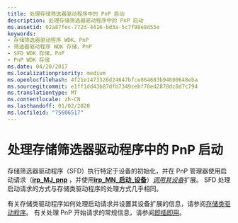 ```yaml
---
title: 处理存储筛选器驱动程序中的 PnP 启动
description: 处理存储筛选器驱动程序中的 PnP 启动
ms.assetid: 02a87fec-772d-4416-bd3a-5c7f98e8d55e
keywords:
- 存储筛选器驱动程序 WDK、PnP
- 筛选器驱动程序 WDK 存储，PnP
- SFD WDK 存储，PnP
- PnP WDK 存储
ms.date: 04/20/2017
ms.localizationpriority: medium
ms.openlocfilehash: 4f21e1473326d24647bfce864683b94600648eba
ms.sourcegitcommit: e1ff1dd43b87dfb7349cebf70ed2878dc8d7c794
ms.translationtype: MT
ms.contentlocale: zh-CN
ms.lasthandoff: 01/02/2020
ms.locfileid: "75606517"
---
```

# <a name="handling-pnp-start-in-a-storage-filter-driver"></a>处理存储筛选器驱动程序中的 PnP 启动

存储筛选器驱动程序（SFD）执行特定于设备的初始化，并在 PnP 管理器使用启动请求（[**irp\_MJ\_pnp**](https://docs.microsoft.com/windows-hardware/drivers/kernel/irp-mj-pnp) ，并使用[**irp\_MN\_启动\_设备**](https://docs.microsoft.com/windows-hardware/drivers/kernel/irp-mn-start-device)）[*调用其设备*](https://docs.microsoft.com/windows-hardware/drivers/ddi/wdm/nc-wdm-driver_dispatch)扩展。 SFD 处理启动请求的方式与存储类驱动程序的处理方式几乎相同。

有关存储类驱动程序如何处理启动请求并设置其设备扩展的信息，请参阅[存储类驱动程序](introduction-to-storage-class-drivers.md)。 有关处理 PnP 开始请求的常规信息，请参阅[即插即用](https://docs.microsoft.com/windows-hardware/drivers/kernel/implementing-plug-and-play)。
